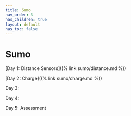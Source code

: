 ```yaml
---
title: Sumo
nav_order: 3
has_children: true
layout: default
has_toc: false
---
```


# Sumo

[Day 1: Distance Sensors]({% link sumo/distance.md %})

[Day 2: Charge]({% link sumo/charge.md %})

Day 3:

Day 4:

Day 5: Assessment
